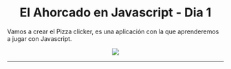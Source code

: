 # <div align="center">El Ahorcado en Javascript - Dia 1 </div>  

Vamos a crear el Pizza clicker, es una aplicación con la que aprenderemos a jugar con Javascript.
  

<div align="center">
<img src="https://cdn.discordapp.com/attachments/960933422363209800/1005215605621784718/pizza.png" align="center" height="" width="" />
</div>  
  
----

